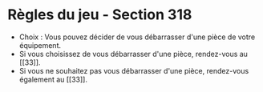 # Règles du jeu - Section 318

- Choix : Vous pouvez décider de vous débarrasser d'une pièce de votre équipement.
- Si vous choisissez de vous débarrasser d'une pièce, rendez-vous au [[33]].
- Si vous ne souhaitez pas vous débarrasser d'une pièce, rendez-vous également au [[33]].
